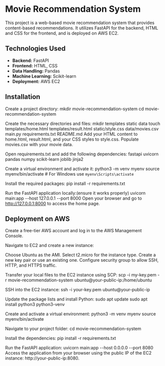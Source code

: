 # Movie Recommendation System

This project is a web-based movie recommendation system that provides content-based recommendations. It utilizes FastAPI for the backend, HTML and CSS for the frontend, and is deployed on AWS EC2.

## Technologies Used

- **Backend:** FastAPI
- **Frontend:** HTML, CSS
- **Data Handling:** Pandas
- **Machine Learning:** Scikit-learn
- **Deployment:** AWS EC2

## Installation

Create a project directory:
   mkdir movie-recommendation-system
   cd movie-recommendation-system
   
Create the necessary directories and files:
mkdir templates static data
touch templates/home.html templates/result.html static/style.css data/movies.csv main.py requirements.txt README.md
Add your HTML content to home.html, result.html, and your CSS styles to style.css. Populate movies.csv with your movie data.

Open requirements.txt and add the following dependencies:
fastapi
uvicorn
pandas
numpy
scikit-learn
joblib
jinja2


Create a virtual environment and activate it:
python3 -m venv myenv
source myenv/bin/activate  # For Windows use `myenv\Scripts\activate`

Install the required packages:
pip install -r requirements.txt

Run the FastAPI application locally:(ensure it works properly)
uvicorn main:app --host 127.0.0.1 --port 8000
Open your browser and go to http://127.0.0.1:8000 to access the home page.

## Deployment on AWS
Create a free-tier AWS account and log in to the AWS Management Console.

Navigate to EC2 and create a new instance:

Choose Ubuntu as the AMI.
Select t2.micro for the instance type.
Create a new key pair or use an existing one.
Configure security group to allow SSH, HTTP, and HTTPS traffic.

Transfer your local files to the EC2 instance using SCP:
scp -i my-key.pem -r movie-recommendation-system ubuntu@your-public-ip:/home/ubuntu

SSH into the EC2 instance:
ssh -i your-key.pem ubuntu@your-public-ip

Update the package lists and install Python:
sudo apt update
sudo apt install python3 python3-venv

Create and activate a virtual environment:
python3 -m venv myenv
source myenv/bin/activate

Navigate to your project folder:
cd movie-recommendation-system

Install the dependencies:
pip install -r requirements.txt


Run the FastAPI application:
uvicorn main:app --host 0.0.0.0 --port 8080
Access the application from your browser using the public IP of the EC2 instance: http://your-public-ip:8080.

